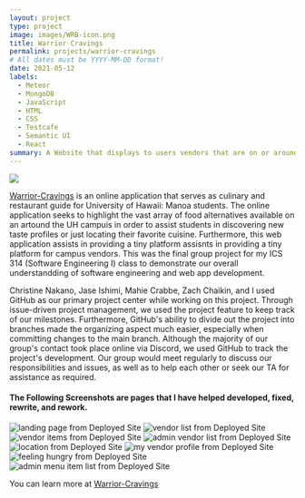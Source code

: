 ```yaml
---
layout: project
type: project
image: images/WRB-icon.png
title: Warrior Cravings
permalink: projects/warrior-cravings
# All dates must be YYYY-MM-DD format!
date: 2021-05-12
labels:
  - Meteor
  - MongoDB
  - JavaScript
  - HTML
  - CSS
  - Testcafe
  - Semantic UI
  - React
summary: A Website that displays to users vendors that are on or around UH Manoa campus.
---
```


<img class="ui fluid centered" src="GitHub/Louie808.github.io/images/ProjectImages/WarriorCravings/landing-page-new.png">

<a href="https://github.com/warrior-cravings">Warrior-Cravings</a> is an online application that serves as culinary and restaurant guide for University of Hawaii: Manoa students. The online application seeks to highlight the vast array of food alternatives available on an artound the UH campuis in order to assist students in discovering new taste profiles or just locating their favorite cuisine. Furthermore, this web application assists in providing a tiny platform assisnts in providing a tiny platform for campus vendors. This was the final group project for my ICS 314 (Software Engineering I) class to demonstrate our overall understandding of software engineering and web app development.

Christine Nakano, Jase Ishimi, Mahie Crabbe, Zach Chaikin, and I used GitHub as our primary project center while working on this project. Through issue-driven project management, we used the project feature to keep track of our milestones. Furthermore, GitHub's ability to divide out the project into branches made the organizing aspect much easier, especially when committing changes to the main branch. Although the majority of our group's contact took place online via Discord, we used GitHub to track the project's development. Our group would meet regularly to discuss our responsibilities and issues, as well as to help each other or seek our TA for assistance as required.

#### The Following Screenshots are pages that I have helped developed, fixed, rewrite, and rework.
<div class="ui center grid container">
<div class="column">
    <img class="ui fluid" src="https://louie808.github.io/images/ProjectImages/WarriorCravings/landing-page-new.png" alt="landing page from Deployed Site"/>
    <img class="ui fluid" src="https://louie808.github.io/images/ProjectImages/WarriorCravings/user-vendor-list.PNG" alt="vendor list from Deployed Site"/>
    <img class="ui fluid" src="https://louie808.github.io/images/ProjectImages/WarriorCravings/vendor-menuitems.png" alt="vendor items from Deployed Site"/>
    <img class="ui fluid" src="https://louie808.github.io/images/ProjectImages/WarriorCravings/add-vendor.PNG" alt="admin vendor list from Deployed Site"/>
</div>
<div class="column">
    <img class="ui fluid" src="https://louie808.github.io/images/ProjectImages/WarriorCravings/final-location.PNG" alt="location from Deployed Site"/>
    <img class="ui fluid" src="https://louie808.github.io/images/ProjectImages/WarriorCravings/vendor-myvendor.png" alt="my vendor profile from Deployed Site"/>
    <img class="ui fluid" src="https://louie808.github.io/images/ProjectImages/WarriorCravings/user-feeling-hungry.PNG" alt="feeling hungry from Deployed Site"/>
    <img class="ui fluid" src="https://louie808.github.io/images/ProjectImages/WarriorCravings/add-menu-item.PNG" alt="admin menu item list from Deployed Site"/>
</div>
</div>


You can learn more at <a href="https://github.com/warrior-cravings"><i class="large github icon"></i>Warrior-Cravings</a>
